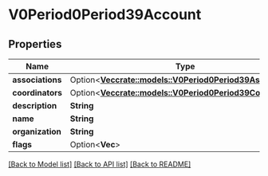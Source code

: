 # V0Period0Period39Account

## Properties

Name | Type | Description | Notes
------------ | ------------- | ------------- | -------------
**associations** | Option<[**Vec<crate::models::V0Period0Period39AssocShort>**](v0.0.39_assoc_short.md)> |  | [optional]
**coordinators** | Option<[**Vec<crate::models::V0Period0Period39Coord>**](v0.0.39_coord.md)> |  | [optional]
**description** | **String** |  | 
**name** | **String** |  | 
**organization** | **String** |  | 
**flags** | Option<**Vec<String>**> |  | [optional]

[[Back to Model list]](../README.md#documentation-for-models) [[Back to API list]](../README.md#documentation-for-api-endpoints) [[Back to README]](../README.md)


